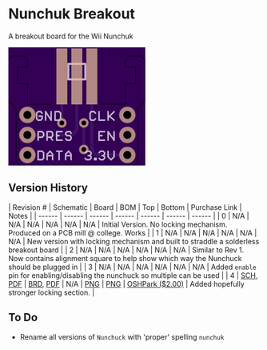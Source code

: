# Nunchuk Breakout
A breakout board for the Wii Nunchuk

![PNG](renderings/Rev4.top.png)

## Version History

| Revision # | Schematic | Board | BOM | Top | Bottom |  Purchase Link | Notes |
| ------ | ------ | ------ | ------ | ------ | ------ | ------ |
| 0 | N/A | N/A | N/A | N/A | N/A | N/A | Initial Version. No locking mechanism. Produced on a PCB mill @ college. Works |
| 1 | N/A | N/A | N/A | N/A | N/A | N/A | New version with locking mechanism and built to straddle a solderless breakout board |
| 2 | N/A | N/A | N/A | N/A | N/A | N/A | Similar to Rev 1. Now contains alignment square to help show which way the Nunchuck should be plugged in |
| 3 | N/A | N/A | N/A | N/A | N/A | N/A | Added `enable` pin for enabling/disabling the nunchuck so multiple can be used |
| 4 | [SCH](source/Rev4.sch), [PDF](schematics/Rev4.sch.pdf) | [BRD](source/Rev4.brd), [PDF](boards/Rev4.brd.pdf) | N/A | [PNG](renderings/Rev4.top.png) | [PNG](renderings/Rev4.bot.png) | [OSHPark ($2.00)](https://oshpark.com/projects/nHR9gFSK) | Added hopefully stronger locking section. |

## To Do

* Rename all versions of `Nunchuck` with 'proper' spelling `nunchuk`

